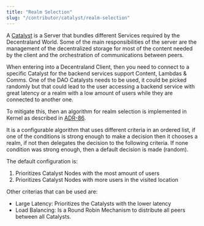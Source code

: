 ```yaml
---
title: "Realm Selection"
slug: "/contributor/catalyst/realm-selection"
---
```


A [Catalyst](https://github.com/decentraland/catalyst) is a Server that bundles different Services required by the Decentraland World. Some of the main responsibilities of the server are the management of the decentralized storage for most of the content needed by the client and the orchestration of communications between peers.

When entering into a Decentraland Client, then you need to connect to a specific Catalyst for the backend services support Content, Lambdas & Comms. One of the DAO Catalysts needs to be used, it could be picked randomly but that could lead to the user accessing a backend service with great latency or a realm with a low amount of users while they are connected to another one.

To mitigate this, then an algorithm for realm selection is implemented in Kernel as described in [ADR-86](https://rfc.decentraland.org/adr/ADR-86).

It is a configurable algorithm that uses different criteria in an ordered list, if one of the conditions is strong enough to make a decision then it chooses a realm, if not then delegates the decision to the following criteria. If none condition was strong enough, then a default decision is made (random).

The default configuration is:
1. Prioritizes Catalyst Nodes with the most amount of users
2. Prioritizes Catalyst Nodes with more users in the visited location


Other criterias that can be used are:
- Large Latency: Prioritizes the Catalysts with the lower latency
- Load Balancing: Is a Round Robin Mechanism to distribute all peers between all Catalysts.



